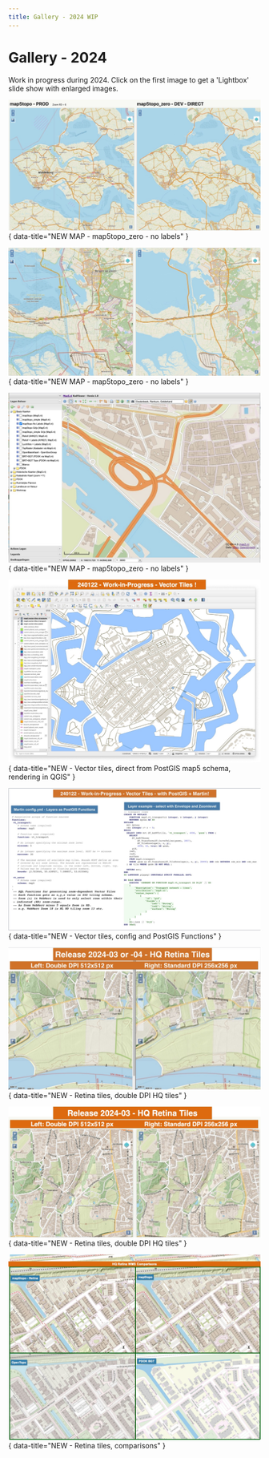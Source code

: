 ```yaml
---
title: Gallery - 2024 WIP
---
```


# Gallery - 2024

Work in progress during 2024. Click on the first image to get
a 'Lightbox' slide show with enlarged images.

![231222-map5topo-zero-1](../assets/images/screenshots/231222-map5topo_zero-1.jpg){ data-title="NEW MAP - map5topo_zero - no labels" }

![240109-map5topo-zero-2](../assets/images/screenshots/240109-map5topo_zero-2.jpg){ data-title="NEW MAP - map5topo_zero - no labels" }

![240109-map5topo-zero-3](../assets/images/screenshots/240109-map5topo_zero-3.jpg){ data-title="NEW MAP - map5topo_zero - no labels" }

![240122-wip-vector-tiles-1](../assets/images/screenshots/240122-wip-vector-tiles-1.jpg){ data-title="NEW - Vector tiles, direct from PostGIS map5 schema, rendering in QGIS" }

![240122-wip-vector-tiles-2](../assets/images/screenshots/240122-wip-vector-tiles-2.jpg){ data-title="NEW - Vector tiles, config and PostGIS Functions" }

![240310-wip-retina-tiles](../assets/images/screenshots/240310-wip-retina-tiles.jpg){ data-title="NEW - Retina tiles, double DPI HQ tiles" }

![240403-wip-retina-tiles](../assets/images/screenshots/240403-wip-retina-tiles.jpg){ data-title="NEW - Retina tiles, double DPI HQ tiles" }

![240408-wip-retina-tiles](../assets/images/screenshots/240408-wip-retina-compare.jpg){ data-title="NEW - Retina tiles, comparisons" }
